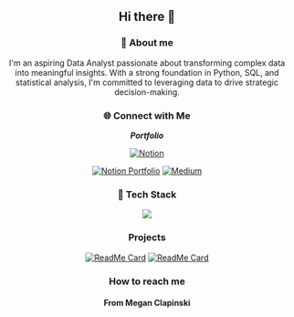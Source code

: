 <div align = "center">

## Hi there 👋

### 🚀 About me
I'm an aspiring Data Analyst passionate about transforming complex data into meaningful insights. With a strong foundation in Python, SQL, and statistical analysis, I'm committed to leveraging data to drive strategic decision-making. 
### 🌐 Connect with Me 

<p><b><i>Portfolio</i></b></p>

[![Notion](https://skillicons.dev/icons?i=notion&theme=light)](https://www.notion.so/Portfolio-1c9f0b114af0808ca9e2fbb6fd257334)

<a href = "https://www.notion.so/Portfolio-1c9f0b114af0808ca9e2fbb6fd257334" target="_blank"><img src = "https://img.shields.io/badge/Notion-000000?style=for-the-badge&logo=notion&logoColor=white" alt = "Notion Portfolio"></a>
<a href = "https://medium.com/@megan.clapinski" target="_blank"><img src = "https://img.shields.io/badge/Medium-12100E?style=for-the-badge&logo=medium&logoColor=white" alt = "Medium"></a>



### 👾 Tech Stack 
<p align="center">
  <a href="https://skillicons.dev">
    <img src="https://skillicons.dev/icons?i=git,html,css,docker,bootstrap,js,mongodb,py,react,mysql" />
  </a>
</p>

### Projects 
[![ReadMe Card](https://github-readme-stats.vercel.app/api/pin/?username=meganclapinski25&repo=movie-picker)](https://github.com/meganclapinski/movie-picker)
[![ReadMe Card](https://github-readme-stats.vercel.app/api/pin/?username=meganclapinski25&repo=EuroFootballAnalysis)](https://github.com/meganclapinski/EuroFootballAnalysis)

### How to reach me 


#### From Megan Clapinski 
</div>
